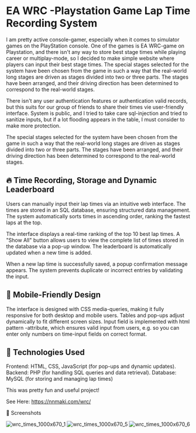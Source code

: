 # EA WRC -Playstation Game Lap Time Recording System
I am pretty active console-gamer, especially when it comes to simulator games on the PlayStation console. One of the games is EA WRC-game on Playstation, and there isn't any way to store best stage times while playing career or multiplay-mode, so I decided to make simple website where players can input their best stage times. The special stages selected for the system have been chosen from the game in such a way that the real-world long stages are driven as stages divided into two or three parts. The stages have been arranged, and their driving direction has been determined to correspond to the real-world stages.

There isn't any user authentication features or authentication valid records, but this suits for our group of friends to share their times vie user-friendly interface. System is public, and I tried to take care sql-injection and tried to sanitize inputs, but if a lot flooding appears in the table, I must consider to make more protection.

The special stages selected for the system have been chosen from the game in such a way that the real-world long stages are driven as stages divided into two or three parts. The stages have been arranged, and their driving direction has been determined to correspond to the real-world stages.

## 🔥 Time Recording, Storage and Dynamic Leaderboard
Users can manually input their lap times via an intuitive web interface. The times are stored in an SQL database, ensuring structured data management. The system automatically sorts times in ascending order, ranking the fastest laps at the top.

The interface displays a real-time ranking of the top 10 best lap times. A "Show All" button allows users to view the complete list of times stored in the database via a pop-up window. The leaderboard is automatically updated when a new time is added.

When a new lap time is successfully saved, a popup confirmation message appears. The system prevents duplicate or incorrect entries by validating the input.

## 📱 Mobile-Friendly Design
The interface is designed with CSS media-queries, making it fully responsive for both desktop and mobile users. Tables and pop-ups adjust dynamically to fit different screen sizes. Input field is implemented with html pattern -attribute, which ensures valid input from users, e.g. so you can enter only numbers on time-input fields on correct format.

## 🔧 Technologies Used
Frontend: HTML, CSS, JavaScript (for pop-ups and dynamic updates). Backend: PHP (for handling SQL queries and data retrieval). Database: MySQL (for storing and managing lap times)

This was pretty fun and useful project! 

See Here: https://nnmaki.com/wrc/

🎯 Screenshots

![wrc_times_1000x670_1](https://github.com/user-attachments/assets/c88c17cf-1bbe-44af-bb4b-b4bd9d02dea9)
![wrc_times_1000x670_5](https://github.com/user-attachments/assets/57456681-fd55-4fe1-bbf4-ec71c3fbe03e)
![wrc_times_1000x670_6](https://github.com/user-attachments/assets/d07a552b-6f27-4c05-be28-de33d05c7d2f)
